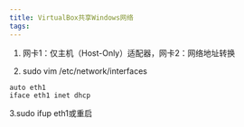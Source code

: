 ```yaml
---
title: VirtualBox共享Windows网络
tags:
---
```


1. 网卡1：仅主机（Host-Only）适配器，网卡2：网络地址转换

2. sudo vim /etc/network/interfaces
```
auto eth1
iface eth1 inet dhcp
```

3.sudo ifup eth1或重启
